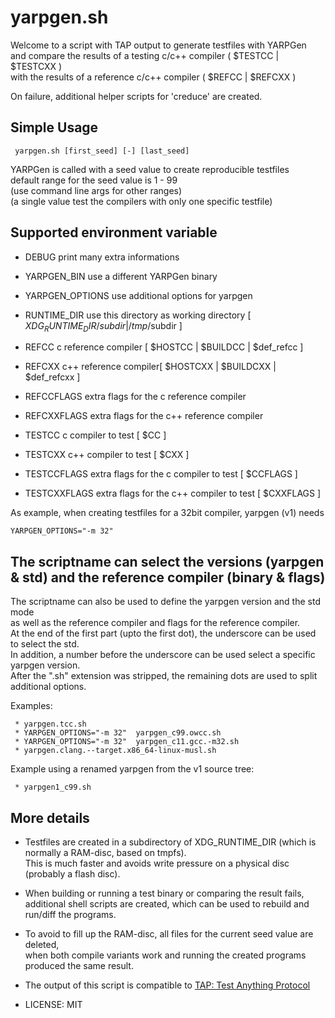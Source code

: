 # yarpgen.sh

 Welcome to a script with TAP output to generate testfiles with YARPGen </br>
 and compare the results of a testing c/c++ compiler ( $TESTCC | $TESTCXX ) </br>
 with the results of a reference c/c++ compiler ( $REFCC | $REFCXX ) </br>

 On failure, additional helper scripts for 'creduce' are created.


## Simple Usage
```
 yarpgen.sh [first_seed] [-] [last_seed]
```

 YARPGen is called with a seed value to create reproducible testfiles </br>
 default range for the seed value is 1 - 99 </br>
 (use command line args for other ranges) </br>
 (a single value test the compilers with only one specific testfile)


## Supported environment variable

 * DEBUG           print many extra informations
 * YARPGEN_BIN     use a different YARPGen binary
 * YARPGEN_OPTIONS use additional options for yarpgen
 * RUNTIME_DIR     use this directory as working directory [ $XDG_RUNTIME_DIR/subdir | /tmp/$subdir ]

 * REFCC           c reference compiler  [ \$HOSTCC | \$BUILDCC | $def_refcc ]
 * REFCXX          c++ reference compiler[ \$HOSTCXX | \$BUILDCXX | $def_refcxx ]
 * REFCCFLAGS      extra flags for the c reference compiler
 * REFCXXFLAGS     extra flags for the c++ reference compiler

 * TESTCC          c compiler to test    [ \$CC ]
 * TESTCXX         c++ compiler to test  [ \$CXX ]
 * TESTCCFLAGS     extra flags for the c compiler to test  [ \$CCFLAGS ]
 * TESTCXXFLAGS    extra flags for the c++ compiler to test  [ \$CXXFLAGS ]


As example, when creating testfiles for a 32bit compiler, yarpgen (v1) needs
```
YARPGEN_OPTIONS="-m 32" 
```

## The scriptname can select the versions (yarpgen & std) and the reference compiler (binary & flags)

 The scriptname can also be used to define the yarpgen version and the std mode</br>
 as well as the reference compiler and flags for the reference compiler.</br>
 At the end of the first part (upto the first dot), the underscore can be used to select the std.</br>
 In addition, a number before the underscore can be used select a specific yarpgen version.</br>
 After the ".sh" extension was stripped, the remaining dots are used to split additional options.</br>

 Examples:
```
 * yarpgen.tcc.sh
 * YARPGEN_OPTIONS="-m 32"  yarpgen_c99.owcc.sh
 * YARPGEN_OPTIONS="-m 32"  yarpgen_c11.gcc.-m32.sh
 * yarpgen.clang.--target.x86_64-linux-musl.sh
```
 Example using a renamed yarpgen from the v1 source tree:
```
 * yarpgen1_c99.sh
```


## More details

 * Testfiles are created in a subdirectory of XDG_RUNTIME_DIR </b>
   (which is normally a RAM-disc, based on tmpfs). </br>
   This is much faster and avoids write pressure on a physical disc (probably a flash disc).

 * When building or running a test binary or comparing the result fails, </br>
   additional shell scripts are created, which can be used to rebuild and run/diff the programs. <br>

 * To avoid to fill up the RAM-disc, all files for the current seed value are deleted, </br>
   when both compile variants work and running the created programs produced the same result.

 * The output of this script is compatible to [TAP: Test Anything Protocol](https://testanything.org)
 
 * LICENSE: MIT
